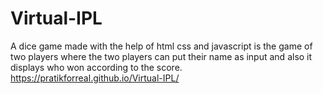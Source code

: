 # Virtual-IPL
A dice game made with the help of html css and javascript is the game of two players where the two players can put their name as input and also it displays who won according to the score.
https://pratikforreal.github.io/Virtual-IPL/
